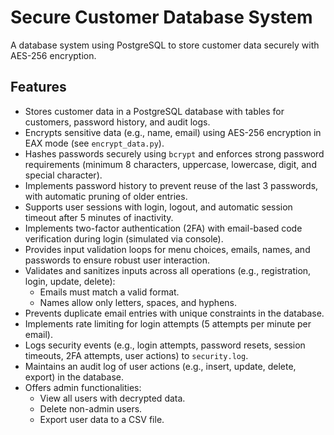 # Secure Customer Database System
A database system using PostgreSQL to store customer data securely with AES-256 encryption.

## Features
- Stores customer data in a PostgreSQL database with tables for customers, password history, and audit logs.
- Encrypts sensitive data (e.g., name, email) using AES-256 encryption in EAX mode (see `encrypt_data.py`).
- Hashes passwords securely using `bcrypt` and enforces strong password requirements (minimum 8 characters, uppercase, lowercase, digit, and special character).
- Implements password history to prevent reuse of the last 3 passwords, with automatic pruning of older entries.
- Supports user sessions with login, logout, and automatic session timeout after 5 minutes of inactivity.
- Implements two-factor authentication (2FA) with email-based code verification during login (simulated via console).
- Provides input validation loops for menu choices, emails, names, and passwords to ensure robust user interaction.
- Validates and sanitizes inputs across all operations (e.g., registration, login, update, delete):
  - Emails must match a valid format.
  - Names allow only letters, spaces, and hyphens.
- Prevents duplicate email entries with unique constraints in the database.
- Implements rate limiting for login attempts (5 attempts per minute per email).
- Logs security events (e.g., login attempts, password resets, session timeouts, 2FA attempts, user actions) to `security.log`.
- Maintains an audit log of user actions (e.g., insert, update, delete, export) in the database.
- Offers admin functionalities:
  - View all users with decrypted data.
  - Delete non-admin users.
  - Export user data to a CSV file.